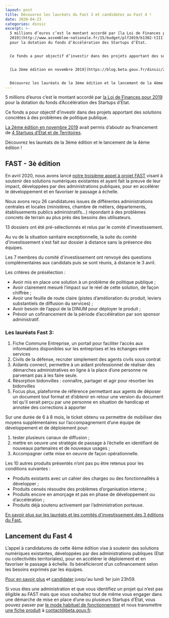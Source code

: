 ```yaml
---
layout: post
title: Découvrez les lauréats du Fast 3 et candidatez au Fast 4 !
date: 2020-04-23
categories: dinsic
excerpt: >-
  5 millions d’euros c’est le montant accordé par [la Loi de Finances pour
  2019](http://www.assemblee-nationale.fr/15/budget/plf2019/b1302-tIII-a25.asp#P2071_138754)
  pour la dotation du fonds d’Accélération des Startups d’État.


  Ce fonds a pour objectif d’investir dans des projets apportant des solutions concrètes à des problèmes de politique publique.


  [La 2ème édition en novembre 2019](https://blog.beta.gouv.fr/dinsic/2019/10/01/postulez-au-fonds-d-acceleration-des-startups-d-etat-2eme-edition/) avait permis d’aboutir au financement de [4 Startups d’État et de Territoires](https://blog.beta.gouv.fr/general/2019/12/03/le-fast-2e-edition-a-ses-laureats/).


  Découvrez les lauréats de la 3ème édition et le lancement de la 4ème édition !
---
```

5 millions d’euros c’est le montant accordé par [la Loi de Finances pour 2019](http://www.assemblee-nationale.fr/15/budget/plf2019/b1302-tIII-a25.asp#P2071_138754) pour la dotation du fonds d’Accélération des Startups d’État.

Ce fonds a pour objectif d’investir dans des projets apportant des solutions concrètes à des problèmes de politique publique.

[La 2ème édition en novembre 2019](https://blog.beta.gouv.fr/dinsic/2019/10/01/postulez-au-fonds-d-acceleration-des-startups-d-etat-2eme-edition/) avait permis d’aboutir au financement de [4 Startups d’État et de Territoires](https://blog.beta.gouv.fr/general/2019/12/03/le-fast-2e-edition-a-ses-laureats/).

Découvrez les lauréats de la 3ème édition et le lancement de la 4ème édition ! 

## FAST - 3è édition

En avril 2020, nous avons lancé [notre troisième appel à projet FAST](https://blog.beta.gouv.fr/dinsic/2020/01/29/postulez-au-fonds-d-acceleration-des-startups-d-etat-et-de-territoire-3eme-edition/) visant à soutenir des solutions numériques existantes et ayant fait la preuve de leur impact, développées par des administrations publiques, pour en accélérer le développement et en favoriser le passage à échelle.

Nous avons reçu 26 candidatures issues de différentes administrations centrales et locales (ministères, chambre de métiers, départements, établissements publics administratifs…) répondant à des problèmes concrets de terrain au plus près des besoins des utilisateurs.

13 dossiers ont été pré-sélectionnés et relus par le comité d'investissement.

Au vu de la situation sanitaire exceptionnelle, la suite du comité d'investissement s'est fait sur dossier à distance sans la présence des équipes. 

Les 7 membres du comité d'investissement ont renvoyé des questions complémentaires aux candidats puis se sont réunis, à distance le 3 avril. 

Les critères de présélection :

* Avoir mis en place une solution à un problème de politique publique ;
* Avoir clairement mesuré l’impact sur le réel de cette solution, de façon chiffrée ;
* Avoir une feuille de route claire (pistes d’amélioration du produit, leviers substantiels de diffusion du services) ;
* Avoir besoin de l’appui de la DINUM pour déployer le produit ;
* Prévoir un cofinancement de la période d’accélération par son sponsor administratif.

### **Les lauréats Fast 3:**

1. Fiche Commune Entreprise, un portail pour faciliter l’accès aux informations disponibles sur les entreprises et les échanges entre services
2. Civils de la défense, recruter simplement des agents civils sous contrat
3. Aidants connect, permettre à un aidant professionnel de réaliser des démarches administratives en ligne à la place d’une personne ne parvenant pas à les faire seule.
4. Résorption bidonvilles : connaître, partager et agir pour résorber les bidonvilles
5. Focus plus, plateforme de référence permettant aux agents de déposer un document tout format et d’obtenir en retour une version du document tel qu’il serait perçu par une personne en situation de handicap et annotée des corrections à apporter

Sur une durée de 6 à 8 mois, le ticket obtenu va permettre de mobiliser des moyens supplémentaires sur l’accompagnement d’une équipe de développement et de déploiement pour:

1. tester plusieurs canaux de diffusion ;
2. mettre en oeuvre une stratégie de passage à l’échelle en identifiant de nouveaux partenaires et de nouveaux usages ;
3. Accompagner cette mise en oeuvre de façon opérationnelle.

Les 10 autres produits présentés n’ont pas pu être retenus pour les conditions suivantes :

* Produits existants avec un cahier des charges ou des fonctionnalités à développer ;
* Produits censés résoudre des problèmes d’organisation interne ;
* Produits encore en amorçage et pas en phase de développement ou d’accélération ;
* Produits déjà soutenu activement par l’administration porteuse.

[En savoir plus sur les lauréats et les comités d'investissement des 3 éditions du Fast.](https://beta.gouv.fr/fast/promotion/01-fast.html) 

## Lancement du Fast 4

L’appel à candidatures de cette 4ème édition vise à soutenir des solutions numériques existantes, développées par des administrations publiques (Etat ou collectivités territoriales), pour en accélérer le déploiement et en favoriser le passage à échelle. Ils bénéficieront d’un cofinancement selon les besoins exprimés par les équipes.

[Pour en savoir plus](https://beta.gouv.fr/fast/) et [candidater](https://www.demarches-simplifiees.fr/commencer/fast4) jusqu'au lundi 1er juin 23h59.

Si vous êtes une administration et que vous identifiez un projet qui n’est pas éligible au FAST mais que vous souhaitez tout de même vous engager dans une démarche de mise en place d’une ou plusieurs Startups d’État, vous pouvez passer par [le mode habituel de fonctionnement](https://beta.gouv.fr/content/docs/guide.pdf) et nous transmettre [une fiche produit](https://beta.gouv.fr/ficheproduit/) à [contact@beta.gouv.fr](mailto:contact@beta.gouv.fr).
